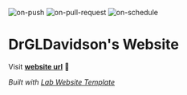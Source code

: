 
  ![on-push](../../actions/workflows/on-push.yaml/badge.svg)
  ![on-pull-request](../../actions/workflows/on-pull-request.yaml/badge.svg)
  ![on-schedule](../../actions/workflows/on-schedule.yaml/badge.svg)

  # DrGLDavidson's Website

  Visit **[website url](#)** 🚀

  _Built with [Lab Website Template](https://greene-lab.gitbook.io/lab-website-template-docs)_
